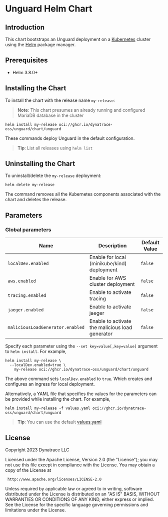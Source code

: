 # Unguard Helm Chart

## Introduction

This chart bootstraps an Unguard deployment on a [Kubernetes](https://kubernetes.io) cluster using the [Helm](https://helm.sh)
package manager.

## Prerequisites

- Helm 3.8.0+

## Installing the Chart

To install the chart with the release name `my-release`:
> **Note**: This chart presumes an already running and configured MariaDB database in the cluster

```console
helm install my-release oci://ghcr.io/dynatrace-oss/unguard/chart/unguard
```

These commands deploy Unguard in the default configuration.

> **Tip**: List all releases using `helm list`

## Uninstalling the Chart

To uninstall/delete the `my-release` deployment:

```console
helm delete my-release
```

The command removes all the Kubernetes components associated with the chart and deletes the release.

## Parameters

### Global parameters

| Name                             | Description                                     | Default Value |
|----------------------------------|-------------------------------------------------|---------------|
| `localDev.enabled`               | Enable for local (minikube/kind) deployment     | `false`       |
| `aws.enabled`                    | Enable for AWS cluster deployment               | `false`       |
| `tracing.enabled`                | Enable to activate tracing                      | `false`       |
| `jaeger.enabled`                 | Enable to activate jaeger                       | `false`       |
| `maliciousLoadGenerator.enabled` | Enable to activate the malicious load generator | `false`       |

Specify each parameter using the `--set key=value[,key=value]` argument to `helm install`. For example,

```console
helm install my-release \
  --localDev.enabled=true \
    my-release oci://ghcr.io/dynatrace-oss/unguard/chart/unguard
```

The above command sets `localDev.enabled` to `true`. Which creates and configures an ingress for local deployment.

Alternatively, a YAML file that specifies the values for the parameters can be provided while installing the chart. For example,

```console
helm install my-release -f values.yaml oci://ghcr.io/dynatrace-oss/unguard/chart/unguard
```

> **Tip**: You can use the default [values.yaml](values.yaml)


## License
Copyright 2023 Dynatrace LLC

Licensed under the Apache License, Version 2.0 (the "License");
you may not use this file except in compliance with the License.
You may obtain a copy of the License at

     http://www.apache.org/licenses/LICENSE-2.0

Unless required by applicable law or agreed to in writing, software
distributed under the License is distributed on an "AS IS" BASIS,
WITHOUT WARRANTIES OR CONDITIONS OF ANY KIND, either express or implied.
See the License for the specific language governing permissions and
limitations under the License.

